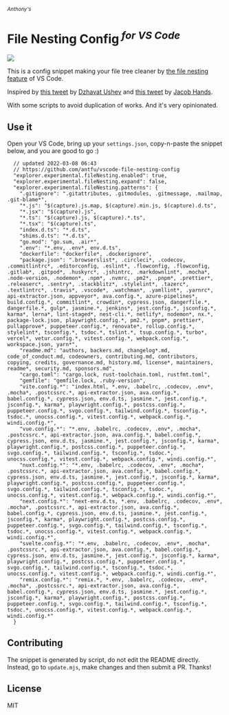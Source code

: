 <sub><em>Anthony's</em></sub>
<h1>File Nesting Config<sup><em> for VS Code</em></sup></h1>

![](https://user-images.githubusercontent.com/11247099/157142238-b00deecb-8d56-424f-9b20-ef6a6f5ddf99.png)

This is a config snippet making your file tree cleaner by [the file nesting feature](https://code.visualstudio.com/updates/v1_64#_explorer-file-nesting) of VS Code.

Inspired by [this tweet](https://twitter.com/dzhavatushev/status/1500511236634599430) by [Dzhavat Ushev](https://twitter.com/dzhavatushev) and [this tweet](https://twitter.com/jachands/status/1500173829733240844) by [Jacob Hands](https://twitter.com/jachands).

With some scripts to avoid duplication of works. And it's very opinionated.

## Use it

Open your VS Code, bring up your `settings.json`, copy-n-paste the snippet below, and you are good to go :)

```jsonc
  // updated 2022-03-08 06:43
  // https://github.com/antfu/vscode-file-nesting-config
  "explorer.experimental.fileNesting.enabled": true,
  "explorer.experimental.fileNesting.expand": false,
  "explorer.experimental.fileNesting.patterns": {
    ".gitignore": ".gitattributes, .gitmodules, .gitmessage, .mailmap, .git-blame*",
    "*.js": "$(capture).js.map, $(capture).min.js, $(capture).d.ts",
    "*.jsx": "$(capture).js",
    "*.ts": "$(capture).js, $(capture).*.ts",
    "*.tsx": "$(capture).ts",
    "index.d.ts": "*.d.ts",
    "shims.d.ts": "*.d.ts",
    "go.mod": "go.sum, .air*",
    ".env": "*.env, .env*, env.d.ts",
    "dockerfile": "dockerfile*, .dockerignore",
    "package.json": ".browserslist*, .circleci*, .codecov, .commitlintrc*, .editorconfig, .eslint*, .flowconfig, .flowconfig, .gitlab*, .gitpod*, .huskyrc*, .jshintrc, .markdownlint*, .mocha*, .node-version, .nodemon*, .npm*, .nvmrc, .pm2*, .pnpm*, .prettier*, .releaserc*, .sentry*, .stackblitz*, .stylelint*, .tazerc*, .textlintrc*, .travis*, .vscode*, .watchman*, .yamllint*, .yarnrc*, api-extractor.json, appveyor*, ava.config.*, azure-pipelines*, build.config.*, commitlint*, crowdin*, cypress.json, dangerfile.*, dangerfile.*, gulp*, jasmine.*, jenkins*, jest.config.*, jsconfig.*, karma*, lerna*, lint-staged*, nest-cli.*, netlify*, nodemon*, nx.*, package-lock.json, playwright.config.*, pm2.*, pnpm*, prettier*, pullapprove*, puppeteer.config.*, renovate*, rollup.config.*, stylelint*, tsconfig.*, tsdoc.*, tslint.*, tsup.config.*, turbo*, vercel*, vetur.config.*, vitest.config.*, webpack.config.*, workspace.json, yarn*",
    "readme.md": "authors, backers.md, changelog*.md, code_of_conduct.md, codeowners, contributing.md, contributors, copying, credits, governance.md, history.md, license*, maintainers, readme*, security.md, sponsors.md",
    "cargo.toml": "cargo.lock, rust-toolchain.toml, rustfmt.toml",
    "gemfile": "gemfile.lock, .ruby-version",
    "vite.config.*": "index.html, *.env, .babelrc, .codecov, .env*, .mocha*, .postcssrc.*, api-extractor.json, ava.config.*, babel.config.*, cypress.json, env.d.ts, jasmine.*, jest.config.*, jsconfig.*, karma*, playwright.config.*, postcss.config.*, puppeteer.config.*, svgo.config.*, tailwind.config.*, tsconfig.*, tsdoc.*, unocss.config.*, vitest.config.*, webpack.config.*, windi.config.*",
    "vue.config.*": "*.env, .babelrc, .codecov, .env*, .mocha*, .postcssrc.*, api-extractor.json, ava.config.*, babel.config.*, cypress.json, env.d.ts, jasmine.*, jest.config.*, jsconfig.*, karma*, playwright.config.*, postcss.config.*, puppeteer.config.*, svgo.config.*, tailwind.config.*, tsconfig.*, tsdoc.*, unocss.config.*, vitest.config.*, webpack.config.*, windi.config.*",
    "nuxt.config.*": "*.env, .babelrc, .codecov, .env*, .mocha*, .postcssrc.*, api-extractor.json, ava.config.*, babel.config.*, cypress.json, env.d.ts, jasmine.*, jest.config.*, jsconfig.*, karma*, playwright.config.*, postcss.config.*, puppeteer.config.*, svgo.config.*, tailwind.config.*, tsconfig.*, tsdoc.*, unocss.config.*, vitest.config.*, webpack.config.*, windi.config.*",
    "next.config.*": "next-env.d.ts, *.env, .babelrc, .codecov, .env*, .mocha*, .postcssrc.*, api-extractor.json, ava.config.*, babel.config.*, cypress.json, env.d.ts, jasmine.*, jest.config.*, jsconfig.*, karma*, playwright.config.*, postcss.config.*, puppeteer.config.*, svgo.config.*, tailwind.config.*, tsconfig.*, tsdoc.*, unocss.config.*, vitest.config.*, webpack.config.*, windi.config.*",
    "svelte.config.*": "*.env, .babelrc, .codecov, .env*, .mocha*, .postcssrc.*, api-extractor.json, ava.config.*, babel.config.*, cypress.json, env.d.ts, jasmine.*, jest.config.*, jsconfig.*, karma*, playwright.config.*, postcss.config.*, puppeteer.config.*, svgo.config.*, tailwind.config.*, tsconfig.*, tsdoc.*, unocss.config.*, vitest.config.*, webpack.config.*, windi.config.*",
    "remix.config.*": "remix.*, *.env, .babelrc, .codecov, .env*, .mocha*, .postcssrc.*, api-extractor.json, ava.config.*, babel.config.*, cypress.json, env.d.ts, jasmine.*, jest.config.*, jsconfig.*, karma*, playwright.config.*, postcss.config.*, puppeteer.config.*, svgo.config.*, tailwind.config.*, tsconfig.*, tsdoc.*, unocss.config.*, vitest.config.*, webpack.config.*, windi.config.*"
  }
```

## Contributing

The snippet is generated by script, do not edit the README directly.
Instead, go to `update.mjs`, make changes and then submit a PR. Thanks!

## License

MIT
